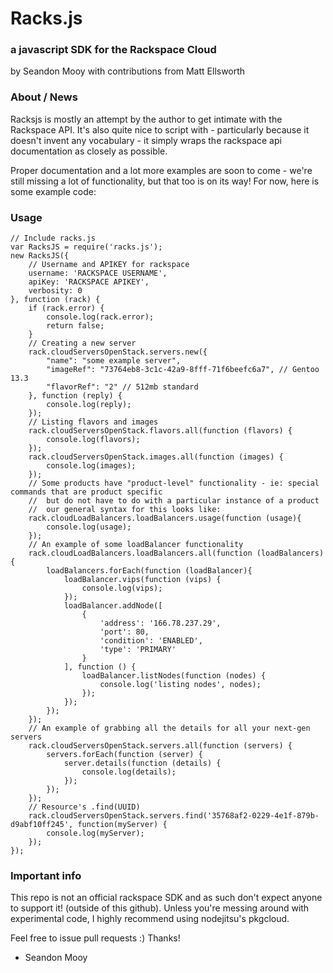 # Racks.js
### a javascript SDK for the Rackspace Cloud
by Seandon Mooy with contributions from Matt Ellsworth

### About / News

Racksjs is mostly an attempt by the author to get intimate with the Rackspace API. It's also quite nice to script with - particularly because it doesn't invent any vocabulary - it simply wraps the rackspace api documentation as closely as possible.

Proper documentation and a lot more examples are soon to come - we're still missing a lot of functionality, but that too is on its way! For now, here is some example code:

### Usage
    // Include racks.js
    var RacksJS = require('racks.js');
    new RacksJS({
        // Username and APIKEY for rackspace
        username: 'RACKSPACE USERNAME',
        apiKey: 'RACKSPACE APIKEY',
        verbosity: 0
    }, function (rack) {
        if (rack.error) {
            console.log(rack.error);
            return false;
        }
        // Creating a new server
        rack.cloudServersOpenStack.servers.new({
            "name": "some example server",
            "imageRef": "73764eb8-3c1c-42a9-8fff-71f6beefc6a7", // Gentoo 13.3
            "flavorRef": "2" // 512mb standard
        }, function (reply) {
            console.log(reply);
        });
        // Listing flavors and images
        rack.cloudServersOpenStack.flavors.all(function (flavors) {
            console.log(flavors);
        });
        rack.cloudServersOpenStack.images.all(function (images) {
            console.log(images);
        });
        // Some products have "product-level" functionality - ie: special commands that are product specific
        //  but do not have to do with a particular instance of a product
        //  our general syntax for this looks like:
        rack.cloudLoadBalancers.loadBalancers.usage(function (usage){
            console.log(usage);
        });
        // An example of some loadBalancer functionality
        rack.cloudLoadBalancers.loadBalancers.all(function (loadBalancers) {
            loadBalancers.forEach(function (loadBalancer){
                loadBalancer.vips(function (vips) {
                    console.log(vips);
                });
                loadBalancer.addNode([
                    {
                        'address': '166.78.237.29',
                        'port': 80,
                        'condition': 'ENABLED',
                        'type': 'PRIMARY'
                    }
                ], function () {
                    loadBalancer.listNodes(function (nodes) {
                        console.log('listing nodes', nodes);
                    });
                });
            });
        });
        // An example of grabbing all the details for all your next-gen servers
        rack.cloudServersOpenStack.servers.all(function (servers) {
            servers.forEach(function (server) {
                server.details(function (details) {
                    console.log(details);
                });
            });
        });
        // Resource's .find(UUID)
        rack.cloudServersOpenStack.servers.find('35768af2-0229-4e1f-879b-d9abf10ff245', function(myServer) {
            console.log(myServer);
        });
    });

### Important info
This repo is not an official rackspace SDK and as such don't expect anyone to support it! (outside of this github). Unless you're messing around with experimental code, I highly recommend using nodejitsu's pkgcloud.

Feel free to issue pull requests :) Thanks!

- Seandon Mooy
